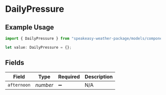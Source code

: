 # DailyPressure

## Example Usage

```typescript
import { DailyPressure } from "speakeasy-weather-package/models/components";

let value: DailyPressure = {};
```

## Fields

| Field              | Type               | Required           | Description        |
| ------------------ | ------------------ | ------------------ | ------------------ |
| `afternoon`        | *number*           | :heavy_minus_sign: | N/A                |